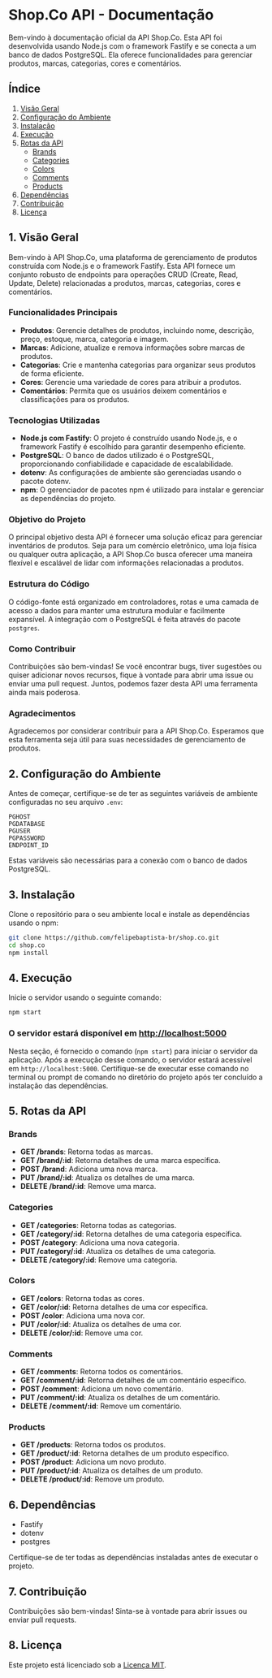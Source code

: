 # Shop.Co API - Documentação

Bem-vindo à documentação oficial da API Shop.Co. Esta API foi desenvolvida usando Node.js com o framework Fastify e se conecta a um banco de dados PostgreSQL. Ela oferece funcionalidades para gerenciar produtos, marcas, categorias, cores e comentários.

## Índice

1. [Visão Geral](#1-visão-geral)
2. [Configuração do Ambiente](#2-configuração-do-ambiente)
3. [Instalação](#3-instalação)
4. [Execução](#4-execução)
5. [Rotas da API](#5-rotas-da-api)
    - [Brands](#brands)
    - [Categories](#categories)
    - [Colors](#colors)
    - [Comments](#comments)
    - [Products](#products)
6. [Dependências](#6-dependências)
7. [Contribuição](#7-contribuição)
8. [Licença](#8-licença)

## 1. Visão Geral

Bem-vindo à API Shop.Co, uma plataforma de gerenciamento de produtos construída com Node.js e o framework Fastify. Esta API fornece um conjunto robusto de endpoints para operações CRUD (Create, Read, Update, Delete) relacionadas a produtos, marcas, categorias, cores e comentários.

### Funcionalidades Principais

- **Produtos**: Gerencie detalhes de produtos, incluindo nome, descrição, preço, estoque, marca, categoria e imagem.
- **Marcas**: Adicione, atualize e remova informações sobre marcas de produtos.
- **Categorias**: Crie e mantenha categorias para organizar seus produtos de forma eficiente.
- **Cores**: Gerencie uma variedade de cores para atribuir a produtos.
- **Comentários**: Permita que os usuários deixem comentários e classificações para os produtos.

### Tecnologias Utilizadas

- **Node.js com Fastify**: O projeto é construído usando Node.js, e o framework Fastify é escolhido para garantir desempenho eficiente.
- **PostgreSQL**: O banco de dados utilizado é o PostgreSQL, proporcionando confiabilidade e capacidade de escalabilidade.
- **dotenv**: As configurações de ambiente são gerenciadas usando o pacote dotenv.
- **npm**: O gerenciador de pacotes npm é utilizado para instalar e gerenciar as dependências do projeto.

### Objetivo do Projeto

O principal objetivo desta API é fornecer uma solução eficaz para gerenciar inventários de produtos. Seja para um comércio eletrônico, uma loja física ou qualquer outra aplicação, a API Shop.Co busca oferecer uma maneira flexível e escalável de lidar com informações relacionadas a produtos.

### Estrutura do Código

O código-fonte está organizado em controladores, rotas e uma camada de acesso a dados para manter uma estrutura modular e facilmente expansível. A integração com o PostgreSQL é feita através do pacote `postgres`.

### Como Contribuir

Contribuições são bem-vindas! Se você encontrar bugs, tiver sugestões ou quiser adicionar novos recursos, fique à vontade para abrir uma issue ou enviar uma pull request. Juntos, podemos fazer desta API uma ferramenta ainda mais poderosa.

### Agradecimentos

Agradecemos por considerar contribuir para a API Shop.Co. Esperamos que esta ferramenta seja útil para suas necessidades de gerenciamento de produtos.

## 2. Configuração do Ambiente

Antes de começar, certifique-se de ter as seguintes variáveis de ambiente configuradas no seu arquivo `.env`:

```plaintext
PGHOST
PGDATABASE
PGUSER
PGPASSWORD
ENDPOINT_ID
```

Estas variáveis são necessárias para a conexão com o banco de dados PostgreSQL.

## 3. Instalação

Clone o repositório para o seu ambiente local e instale as dependências usando o npm:

```bash
git clone https://github.com/felipebaptista-br/shop.co.git
cd shop.co
npm install
```

## 4. Execução

Inicie o servidor usando o seguinte comando:

```bash
npm start
```

### O servidor estará disponível em <http://localhost:5000>

Nesta seção, é fornecido o comando (`npm start`) para iniciar o servidor da aplicação. Após a execução desse comando, o servidor estará acessível em `http://localhost:5000`. Certifique-se de executar esse comando no terminal ou prompt de comando no diretório do projeto após ter concluído a instalação das dependências.

## 5. Rotas da API

### Brands

- **GET /brands**: Retorna todas as marcas.
- **GET /brand/:id**: Retorna detalhes de uma marca específica.
- **POST /brand**: Adiciona uma nova marca.
- **PUT /brand/:id**: Atualiza os detalhes de uma marca.
- **DELETE /brand/:id**: Remove uma marca.

### Categories

- **GET /categories**: Retorna todas as categorias.
- **GET /category/:id**: Retorna detalhes de uma categoria específica.
- **POST /category**: Adiciona uma nova categoria.
- **PUT /category/:id**: Atualiza os detalhes de uma categoria.
- **DELETE /category/:id**: Remove uma categoria.

### Colors

- **GET /colors**: Retorna todas as cores.
- **GET /color/:id**: Retorna detalhes de uma cor específica.
- **POST /color**: Adiciona uma nova cor.
- **PUT /color/:id**: Atualiza os detalhes de uma cor.
- **DELETE /color/:id**: Remove uma cor.

### Comments

- **GET /comments**: Retorna todos os comentários.
- **GET /comment/:id**: Retorna detalhes de um comentário específico.
- **POST /comment**: Adiciona um novo comentário.
- **PUT /comment/:id**: Atualiza os detalhes de um comentário.
- **DELETE /comment/:id**: Remove um comentário.

### Products

- **GET /products**: Retorna todos os produtos.
- **GET /product/:id**: Retorna detalhes de um produto específico.
- **POST /product**: Adiciona um novo produto.
- **PUT /product/:id**: Atualiza os detalhes de um produto.
- **DELETE /product/:id**: Remove um produto.

## 6. Dependências

- Fastify
- dotenv
- postgres

Certifique-se de ter todas as dependências instaladas antes de executar o projeto.

## 7. Contribuição

Contribuições são bem-vindas! Sinta-se à vontade para abrir issues ou enviar pull requests.

## 8. Licença

Este projeto está licenciado sob a [Licença MIT](LICENSE).
